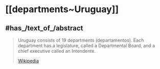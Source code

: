 
# [[departments~Uruguay]] 


## #has_/text_of_/abstract 

> Uruguay consists of 19 departments (departamentos). 
> Each department has a legislature, called a Departmental Board, 
> and a chief executive called an Intendente.
>
> [Wikipedia](https://en.wikipedia.org/wiki/Departments%20of%20Uruguay) 





